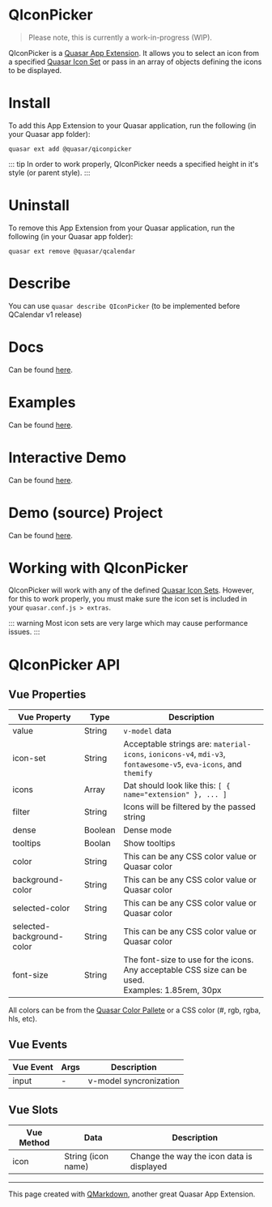 QIconPicker
===

> Please note, this is currently a work-in-progress (WIP).

QIconPicker is a [Quasar App Extension](https://quasar.dev/app-extensions/introduction). It allows you to select an icon from a specified [Quasar Icon Set](https://quasar.dev/options/quasar-icon-sets) or pass in an array of objects defining the icons to be displayed.

# Install
To add this App Extension to your Quasar application, run the following (in your Quasar app folder):
```
quasar ext add @quasar/qiconpicker
```
::: tip
In order to work properly, QIconPicker needs a specified height in it's style (or parent style).
:::

# Uninstall
To remove this App Extension from your Quasar application, run the following (in your Quasar app folder):
```
quasar ext remove @quasar/qcalendar
```

# Describe
You can use `quasar describe QIconPicker` (to be implemented before QCalendar v1 release)

# Docs
Can be found [here](https://quasarframework.github.io/app-extension-qiconpicker).

# Examples
Can be found [here](https://quasarframework.github.io/app-extension-qiconpicker/examples).

# Interactive Demo
Can be found [here](https://quasarframework.github.io/app-extension-qiconpicker/demo).

# Demo (source) Project
Can be found [here](https://github.com/quasarframework/app-extension-qiconpicker/tree/master/demo).

# Working with QIconPicker

QIconPicker will work with any of the defined [Quasar Icon Sets](https://quasar.dev/options/quasar-icon-sets). However, for this to work properly, you must make sure the icon set is included in your `quasar.conf.js > extras`.

::: warning
Most icon sets are very large which may cause performance issues.
:::

# QIconPicker API

## Vue Properties

| Vue Property | Type | Description |
| --- | --- | --- |
| value | String | `v-model` data |
| icon-set | String | Acceptable strings are: `material-icons`, `ionicons-v4`, `mdi-v3`, `fontawesome-v5`, `eva-icons`, and `themify` |
| icons | Array | Dat should look like this: `[ { name="extension" }, ... ]` |
| filter | String | Icons will be filtered by the passed string |
| dense | Boolean | Dense mode |
| tooltips | Boolan | Show tooltips |
| color | String | This can be any CSS color value or Quasar color |
| background-color | String | This can be any CSS color value or Quasar color |
| selected-color | String | This can be any CSS color value or Quasar color |
| selected-background-color | String | This can be any CSS color value or Quasar color |
| font-size | String | The font-size to use for the icons. Any acceptable CSS size can be used.<br>Examples: 1.85rem, 30px |

All colors can be from the [Quasar Color Pallete](https://quasar.dev/style/color-palette) or a CSS color (#, rgb, rgba, hls, etc).


## Vue Events
| Vue Event | Args | Description |
| --- | --- | --- |
| input | - | v-model syncronization |

## Vue Slots
| Vue Method | Data | Description |
| --- | --- | --- |
| icon | String (icon name) | Change the way the icon data is displayed |

---
This page created with [QMarkdown](https://quasarframework.github.io/app-extension-qmarkdown), another great Quasar App Extension.